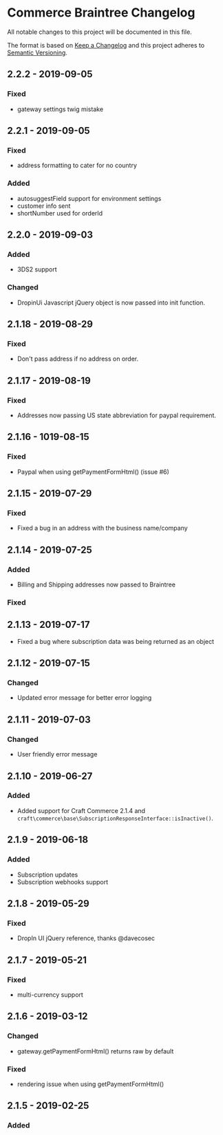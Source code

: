 # Commerce Braintree Changelog

All notable changes to this project will be documented in this file.

The format is based on [Keep a Changelog](http://keepachangelog.com/) and this project adheres to [Semantic Versioning](http://semver.org/).

## 2.2.2 - 2019-09-05

### Fixed

-   gateway settings twig mistake

## 2.2.1 - 2019-09-05

### Fixed

-   address formatting to cater for no country

### Added

-   autosuggestField support for environment settings
-   customer info sent
-   shortNumber used for orderId

## 2.2.0 - 2019-09-03

### Added

-   3DS2 support

### Changed

-   DropinUi Javascript jQuery object is now passed into init function.

## 2.1.18 - 2019-08-29

### Fixed

-   Don't pass address if no address on order.

## 2.1.17 - 2019-08-19

### Fixed

-   Addresses now passing US state abbreviation for paypal requirement.

## 2.1.16 - 1019-08-15

### Fixed

-   Paypal when using getPaymentFormHtml() (issue #6)

## 2.1.15 - 2019-07-29

### Fixed

-   Fixed a bug in an address with the business name/company

## 2.1.14 - 2019-07-25

### Added

-   Billing and Shipping addresses now passed to Braintree

### Fixed

## 2.1.13 - 2019-07-17

-   Fixed a bug where subscription data was being returned as an object

## 2.1.12 - 2019-07-15

### Changed

-   Updated error message for better error logging

## 2.1.11 - 2019-07-03

### Changed

-   User friendly error message

## 2.1.10 - 2019-06-27

### Added

-   Added support for Craft Commerce 2.1.4 and `craft\commerce\base\SubscriptionResponseInterface::isInactive()`.

## 2.1.9 - 2019-06-18

### Added

-   Subscription updates
-   Subscription webhooks support

## 2.1.8 - 2019-05-29

### Fixed

-   DropIn UI jQuery reference, thanks @davecosec

## 2.1.7 - 2019-05-21

### Fixed

-   multi-currency support

## 2.1.6 - 2019-03-12

### Changed

-   gateway.getPaymentFormHtml() returns raw by default

### Fixed

-   rendering issue when using getPaymentFormHtml()

## 2.1.5 - 2019-02-25

### Added
